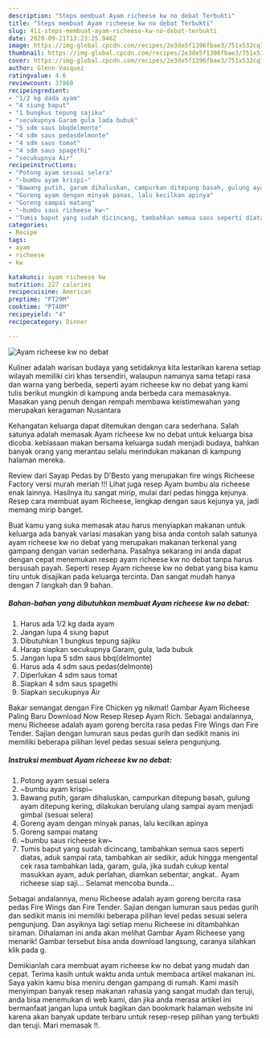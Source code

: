 ```yaml
---
description: "Steps membuat Ayam richeese kw no debat Terbukti"
title: "Steps membuat Ayam richeese kw no debat Terbukti"
slug: 411-steps-membuat-ayam-richeese-kw-no-debat-terbukti
date: 2020-09-21T13:23:25.946Z
image: https://img-global.cpcdn.com/recipes/2e3de5f1396fbae3/751x532cq70/ayam-richeese-kw-no-debat-foto-resep-utama.jpg
thumbnail: https://img-global.cpcdn.com/recipes/2e3de5f1396fbae3/751x532cq70/ayam-richeese-kw-no-debat-foto-resep-utama.jpg
cover: https://img-global.cpcdn.com/recipes/2e3de5f1396fbae3/751x532cq70/ayam-richeese-kw-no-debat-foto-resep-utama.jpg
author: Glenn Vasquez
ratingvalue: 4.6
reviewcount: 37860
recipeingredient:
- "1/2 kg dada ayam"
- "4 siung baput"
- "1 bungkus tepung sajiku"
- "secukupnya Garam gula lada bubuk"
- "5 sdm saus bbqdelmonte"
- "4 sdm saus pedasdelmonte"
- "4 sdm saus tomat"
- "4 sdm saus spagethi"
- "secukupnya Air"
recipeinstructions:
- "Potong ayam sesuai selera"
- "~bumbu ayam krispi~"
- "Bawang putih, garam dihaluskan, campurkan ditepung basah, gulung ayam ditepung kering, dilakukan berulang ulang sampai ayam menjadi gimbal (sesuai selera)"
- "Goreng ayam dengan minyak panas, lalu kecilkan apinya"
- "Goreng sampai matang"
- "~bumbu saus richeese kw~"
- "Tumis baput yang sudah dicincang, tambahkan semua saos seperti diatas, aduk sampai rata, tambahkan air sedikir, aduk hingga mengental cek rasa tambahkan lada, garam, gula, jika sudah cukup kental masukkan ayam, aduk perlahan, diamkan sebentar, angkat.. Ayam richeese siap saji... Selamat mencoba bunda..."
categories:
- Recipe
tags:
- ayam
- richeese
- kw

katakunci: ayam richeese kw 
nutrition: 227 calories
recipecuisine: American
preptime: "PT29M"
cooktime: "PT40M"
recipeyield: "4"
recipecategory: Dinner

---
```



![Ayam richeese kw no debat](https://img-global.cpcdn.com/recipes/2e3de5f1396fbae3/751x532cq70/ayam-richeese-kw-no-debat-foto-resep-utama.jpg)

Kuliner adalah warisan budaya yang setidaknya kita lestarikan karena setiap wilayah memiliki ciri khas tersendiri, walaupun namanya sama tetapi rasa dan warna yang berbeda, seperti ayam richeese kw no debat yang kami tulis berikut mungkin di kampung anda berbeda cara memasaknya. Masakan yang penuh dengan rempah membawa keistimewahan yang merupakan keragaman Nusantara

Kehangatan keluarga dapat ditemukan dengan cara sederhana. Salah satunya adalah memasak Ayam richeese kw no debat untuk keluarga bisa dicoba. kebiasaan makan bersama keluarga sudah menjadi budaya, bahkan banyak orang yang merantau selalu merindukan makanan di kampung halaman mereka.

Review dari Sayap Pedas by D&#39;Besto yang merupakan fire wings Richeese Factory versi murah meriah !!! Lihat juga resep Ayam bumbu ala richeese enak lainnya. Hasilnya itu sangat mirip, mulai dari pedas hingga kejunya. Resep cara membuat ayam Richeese, lengkap dengan saus kejunya ya, jadi memang mirip banget.

Buat kamu yang suka memasak atau harus menyiapkan makanan untuk keluarga ada banyak variasi masakan yang bisa anda contoh salah satunya ayam richeese kw no debat yang merupakan makanan terkenal yang gampang dengan varian sederhana. Pasalnya sekarang ini anda dapat dengan cepat menemukan resep ayam richeese kw no debat tanpa harus bersusah payah.
Seperti resep Ayam richeese kw no debat yang bisa kamu tiru untuk disajikan pada keluarga tercinta. Dan sangat mudah hanya dengan 7 langkah dan 9 bahan.


<!--inarticleads1-->

##### Bahan-bahan yang dibutuhkan membuat Ayam richeese kw no debat:

1. Harus ada 1/2 kg dada ayam
1. Jangan lupa 4 siung baput
1. Dibutuhkan 1 bungkus tepung sajiku
1. Harap siapkan secukupnya Garam, gula, lada bubuk
1. Jangan lupa 5 sdm saus bbq(delmonte)
1. Harus ada 4 sdm saus pedas(delmonte)
1. Diperlukan 4 sdm saus tomat
1. Siapkan 4 sdm saus spagethi
1. Siapkan secukupnya Air


Bakar semangat dengan Fire Chicken yg nikmat! Gambar Ayam Richeese Paling Baru Download Now Resep Resep Ayam Rich. Sebagai andalannya, menu Richeese adalah ayam goreng bercita rasa pedas Fire Wings dan Fire Tender. Sajian dengan lumuran saus pedas gurih dan sedikit manis ini memiliki beberapa pilihan level pedas sesuai selera pengunjung. 

<!--inarticleads2-->

##### Instruksi membuat  Ayam richeese kw no debat:

1. Potong ayam sesuai selera
1. ~bumbu ayam krispi~
1. Bawang putih, garam dihaluskan, campurkan ditepung basah, gulung ayam ditepung kering, dilakukan berulang ulang sampai ayam menjadi gimbal (sesuai selera)
1. Goreng ayam dengan minyak panas, lalu kecilkan apinya
1. Goreng sampai matang
1. ~bumbu saus richeese kw~
1. Tumis baput yang sudah dicincang, tambahkan semua saos seperti diatas, aduk sampai rata, tambahkan air sedikir, aduk hingga mengental cek rasa tambahkan lada, garam, gula, jika sudah cukup kental masukkan ayam, aduk perlahan, diamkan sebentar, angkat.. Ayam richeese siap saji... Selamat mencoba bunda...


Sebagai andalannya, menu Richeese adalah ayam goreng bercita rasa pedas Fire Wings dan Fire Tender. Sajian dengan lumuran saus pedas gurih dan sedikit manis ini memiliki beberapa pilihan level pedas sesuai selera pengunjung. Dan asyiknya lagi setiap menu Richeese ini ditambahkan siraman. Dihalaman ini anda akan melihat Gambar Ayam Richeese yang menarik! Gambar tersebut bisa anda download langsung, caranya silahkan klik pada g. 

Demikianlah cara membuat ayam richeese kw no debat yang mudah dan cepat. Terima kasih untuk waktu anda untuk membaca artikel makanan ini. Saya yakin kamu bisa meniru dengan gampang di rumah. Kami masih menyimpan banyak resep makanan rahasia yang sangat mudah dan teruji, anda bisa menemukan di web kami, dan jika anda merasa artikel ini bermanfaat jangan lupa untuk bagikan dan bookmark halaman website ini karena akan banyak update terbaru untuk resep-resep pilihan yang terbukti dan teruji. Mari memasak !!. 
